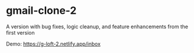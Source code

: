 # gmail-clone-2
A version with bug fixes, logic cleanup, and feature enhancements from the first version

Demo: 
https://g-loft-2.netlify.app/inbox
